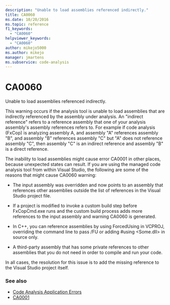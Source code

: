 ```yaml
---
description: "Unable to load assemblies referenced indirectly."
title: CA0060
ms.date: 10/20/2016
ms.topic: reference
f1_keywords:
  - "CA0060"
helpviewer_keywords:
  - "CA0060"
author: mikejo5000
ms.author: mikejo
manager: jmartens
ms.subservice: code-analysis
---
```

# CA0060

Unable to load assemblies referenced indirectly.

This warning occurs if the analysis tool is unable to load assemblies that are indirectly referenced by the assembly under analysis. An "indirect reference" refers to a reference assembly that one of your analysis assembly's assembly references refers to. For example if code analysis (FxCop) is analyzing assembly A, and assembly "A" references assembly "B", and assembly "B" references assembly "C" but "A" does not reference assembly "C", then assembly "C" is an indirect reference and assembly "B" is a direct reference.

The inability to load assemblies might cause error CA0001 in other places, because unexpected states can result. If you are using the managed code analysis tool from within Visual Studio, the following are some of the reasons that might cause CA0060 warning:

- The input assembly was overridden and now points to an assembly that references other assemblies outside the list of references in the Visual Studio project file.

- If a project is modified to invoke a custom build step before FxCopCmd.exe runs and the custom build process adds more references to the input assembly and warning CA0060 is generated.

- In C++, you can reference assemblies by using ForcedUsing in VCPROJ, overriding the command line to pass /FU or adding #using \<Some.dll> in source only.

- A third-party assembly that has some private references to other assemblies that you do not need in order to compile and run your code.

In all cases, the resolution for this issue is to add the missing reference to the Visual Studio project itself.

### See also

- [Code Analysis Application Errors](../code-quality/code-analysis-application-errors.md)
- [CA0001](ca0001.md)
